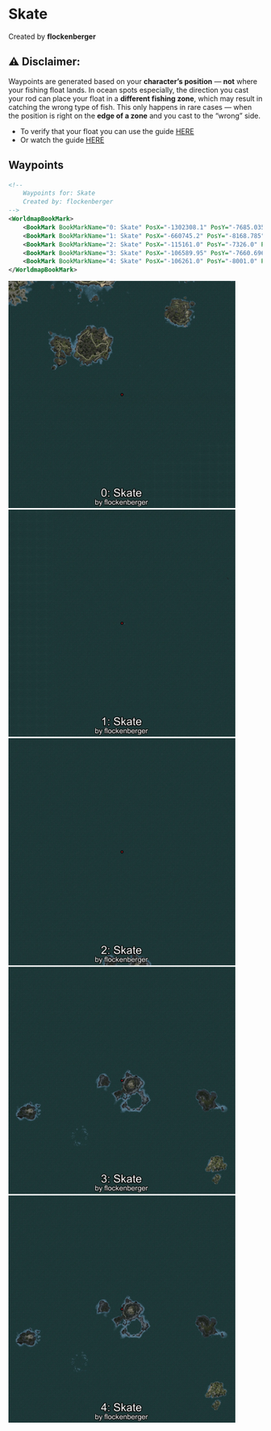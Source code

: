 # Skate
Created by **flockenberger**

## ⚠️ Disclaimer:
Waypoints are generated based on your __**character’s position**__ — __not__ where your fishing float lands.
In ocean spots especially, the direction you cast your rod can place your float in a **different fishing zone**, which may result in catching the wrong type of fish.
This only happens in rare cases — when the position is right on the **edge of a zone** and you cast to the “wrong” side.

- To verify that your float you can use the guide [HERE](https://flockenberger.github.io/bdo-fish-position/)
- Or watch the guide [HERE](https://youtu.be/t-VXcRoNojk)

## Waypoints
```xml
<!--
    Waypoints for: Skate
    Created by: flockenberger
-->
<WorldmapBookMark>
    <BookMark BookMarkName="0: Skate" PosX="-1302308.1" PosY="-7685.0356" PosZ="959966.8" />
    <BookMark BookMarkName="1: Skate" PosX="-660745.2" PosY="-8168.785" PosZ="800521.9" />
    <BookMark BookMarkName="2: Skate" PosX="-115161.0" PosY="-7326.0" PosZ="780058.0" />
    <BookMark BookMarkName="3: Skate" PosX="-106589.95" PosY="-7660.6963" PosZ="630933.44" />
    <BookMark BookMarkName="4: Skate" PosX="-106261.0" PosY="-8001.0" PosZ="627304.0" />
</WorldmapBookMark>
```

<img src="./Skate_0_Preview.webp" width="450"/> <img src="./Skate_1_Preview.webp" width="450"/> <img src="./Skate_2_Preview.webp" width="450"/> <img src="./Skate_3_Preview.webp" width="450"/> <img src="./Skate_4_Preview.webp" width="450"/> 